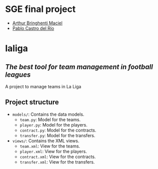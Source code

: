 # SGE final project
- [Arthur Bringhenti Maciel](https://github.com/Arrcturus)
- [Pablo Castro del Río](https://github.com/delriver)

# laliga
## _The best tool for team management in football leagues_
A project to manage teams in La Liga

## Project structure

- `models/`: Contains the data models.
  - `team.py`: Model for the teams.
  - `player.py`: Model for the players.
  - `contract.py`: Model for the contracts.
  - `transfer.py`: Model for the transfers.
- `views/`: Contains the XML views.
  - `team.xml`: View for the teams.
  - `player.xml`: View for the players.
  - `contract.xml`: View for the contracts.
  - `transfer.xml`: View for the transfers.
